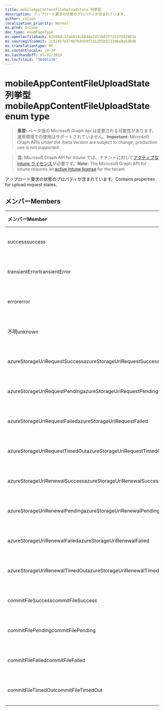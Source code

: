 ```yaml
---
title: mobileAppContentFileUploadState 列挙型
description: アップロード要求の状態のプロパティが含まれています。
author: rolyon
localization_priority: Normal
ms.prod: Intune
doc_type: enumPageType
ms.openlocfilehash: b2e94dc37ab819cb8dde2453b83ff2537592963e
ms.sourcegitcommit: 2c62457e57467b8d50f21b255b553106a9a5d8d6
ms.translationtype: MT
ms.contentlocale: ja-JP
ms.lasthandoff: 07/31/2019
ms.locfileid: "36005136"
---
```

# <a name="mobileappcontentfileuploadstate-enum-type"></a><span data-ttu-id="32c45-103">mobileAppContentFileUploadState 列挙型</span><span class="sxs-lookup"><span data-stu-id="32c45-103">mobileAppContentFileUploadState enum type</span></span>

> <span data-ttu-id="32c45-104">**重要:** ベータ版の Microsoft Graph Api は変更される可能性があります。運用環境での使用はサポートされていません。</span><span class="sxs-lookup"><span data-stu-id="32c45-104">**Important:** Microsoft Graph APIs under the /beta version are subject to change; production use is not supported.</span></span>

> <span data-ttu-id="32c45-105">**注:** Microsoft Graph API for Intune では、テナントに対して[アクティブな intune ライセンス](https://go.microsoft.com/fwlink/?linkid=839381)が必要です。</span><span class="sxs-lookup"><span data-stu-id="32c45-105">**Note:** The Microsoft Graph API for Intune requires an [active Intune license](https://go.microsoft.com/fwlink/?linkid=839381) for the tenant.</span></span>

<span data-ttu-id="32c45-106">アップロード要求の状態のプロパティが含まれています。</span><span class="sxs-lookup"><span data-stu-id="32c45-106">Contains properties for upload request states.</span></span>

## <a name="members"></a><span data-ttu-id="32c45-107">メンバー</span><span class="sxs-lookup"><span data-stu-id="32c45-107">Members</span></span>
|<span data-ttu-id="32c45-108">メンバー</span><span class="sxs-lookup"><span data-stu-id="32c45-108">Member</span></span>|<span data-ttu-id="32c45-109">値</span><span class="sxs-lookup"><span data-stu-id="32c45-109">Value</span></span>|<span data-ttu-id="32c45-110">説明</span><span class="sxs-lookup"><span data-stu-id="32c45-110">Description</span></span>|
|:---|:---|:---|
|<span data-ttu-id="32c45-111">success</span><span class="sxs-lookup"><span data-stu-id="32c45-111">success</span></span>|<span data-ttu-id="32c45-112">.0</span><span class="sxs-lookup"><span data-stu-id="32c45-112">0</span></span>|<span data-ttu-id="32c45-113">まだ文書化されていません</span><span class="sxs-lookup"><span data-stu-id="32c45-113">Not yet documented</span></span>|
|<span data-ttu-id="32c45-114">transientError</span><span class="sxs-lookup"><span data-stu-id="32c45-114">transientError</span></span>|<span data-ttu-id="32c45-115">1-d</span><span class="sxs-lookup"><span data-stu-id="32c45-115">1</span></span>|<span data-ttu-id="32c45-116">まだ文書化されていません</span><span class="sxs-lookup"><span data-stu-id="32c45-116">Not yet documented</span></span>|
|<span data-ttu-id="32c45-117">error</span><span class="sxs-lookup"><span data-stu-id="32c45-117">error</span></span>|<span data-ttu-id="32c45-118">pbm-2</span><span class="sxs-lookup"><span data-stu-id="32c45-118">2</span></span>|<span data-ttu-id="32c45-119">まだ文書化されていません</span><span class="sxs-lookup"><span data-stu-id="32c45-119">Not yet documented</span></span>|
|<span data-ttu-id="32c45-120">不明</span><span class="sxs-lookup"><span data-stu-id="32c45-120">unknown</span></span>|<span data-ttu-id="32c45-121">1/3</span><span class="sxs-lookup"><span data-stu-id="32c45-121">3</span></span>|<span data-ttu-id="32c45-122">まだ文書化されていません</span><span class="sxs-lookup"><span data-stu-id="32c45-122">Not yet documented</span></span>|
|<span data-ttu-id="32c45-123">azureStorageUriRequestSuccess</span><span class="sxs-lookup"><span data-stu-id="32c45-123">azureStorageUriRequestSuccess</span></span>|<span data-ttu-id="32c45-124">100</span><span class="sxs-lookup"><span data-stu-id="32c45-124">100</span></span>|<span data-ttu-id="32c45-125">まだ文書化されていません</span><span class="sxs-lookup"><span data-stu-id="32c45-125">Not yet documented</span></span>|
|<span data-ttu-id="32c45-126">azureStorageUriRequestPending</span><span class="sxs-lookup"><span data-stu-id="32c45-126">azureStorageUriRequestPending</span></span>|<span data-ttu-id="32c45-127">101</span><span class="sxs-lookup"><span data-stu-id="32c45-127">101</span></span>|<span data-ttu-id="32c45-128">まだ文書化されていません</span><span class="sxs-lookup"><span data-stu-id="32c45-128">Not yet documented</span></span>|
|<span data-ttu-id="32c45-129">azureStorageUriRequestFailed</span><span class="sxs-lookup"><span data-stu-id="32c45-129">azureStorageUriRequestFailed</span></span>|<span data-ttu-id="32c45-130">102</span><span class="sxs-lookup"><span data-stu-id="32c45-130">102</span></span>|<span data-ttu-id="32c45-131">まだ文書化されていません</span><span class="sxs-lookup"><span data-stu-id="32c45-131">Not yet documented</span></span>|
|<span data-ttu-id="32c45-132">azureStorageUriRequestTimedOut</span><span class="sxs-lookup"><span data-stu-id="32c45-132">azureStorageUriRequestTimedOut</span></span>|<span data-ttu-id="32c45-133">103</span><span class="sxs-lookup"><span data-stu-id="32c45-133">103</span></span>|<span data-ttu-id="32c45-134">まだ文書化されていません</span><span class="sxs-lookup"><span data-stu-id="32c45-134">Not yet documented</span></span>|
|<span data-ttu-id="32c45-135">azureStorageUriRenewalSuccess</span><span class="sxs-lookup"><span data-stu-id="32c45-135">azureStorageUriRenewalSuccess</span></span>|<span data-ttu-id="32c45-136">200</span><span class="sxs-lookup"><span data-stu-id="32c45-136">200</span></span>|<span data-ttu-id="32c45-137">まだ文書化されていません</span><span class="sxs-lookup"><span data-stu-id="32c45-137">Not yet documented</span></span>|
|<span data-ttu-id="32c45-138">azureStorageUriRenewalPending</span><span class="sxs-lookup"><span data-stu-id="32c45-138">azureStorageUriRenewalPending</span></span>|<span data-ttu-id="32c45-139">201</span><span class="sxs-lookup"><span data-stu-id="32c45-139">201</span></span>|<span data-ttu-id="32c45-140">まだ文書化されていません</span><span class="sxs-lookup"><span data-stu-id="32c45-140">Not yet documented</span></span>|
|<span data-ttu-id="32c45-141">azureStorageUriRenewalFailed</span><span class="sxs-lookup"><span data-stu-id="32c45-141">azureStorageUriRenewalFailed</span></span>|<span data-ttu-id="32c45-142">202</span><span class="sxs-lookup"><span data-stu-id="32c45-142">202</span></span>|<span data-ttu-id="32c45-143">まだ文書化されていません</span><span class="sxs-lookup"><span data-stu-id="32c45-143">Not yet documented</span></span>|
|<span data-ttu-id="32c45-144">azureStorageUriRenewalTimedOut</span><span class="sxs-lookup"><span data-stu-id="32c45-144">azureStorageUriRenewalTimedOut</span></span>|<span data-ttu-id="32c45-145">203</span><span class="sxs-lookup"><span data-stu-id="32c45-145">203</span></span>|<span data-ttu-id="32c45-146">まだ文書化されていません</span><span class="sxs-lookup"><span data-stu-id="32c45-146">Not yet documented</span></span>|
|<span data-ttu-id="32c45-147">commitFileSuccess</span><span class="sxs-lookup"><span data-stu-id="32c45-147">commitFileSuccess</span></span>|<span data-ttu-id="32c45-148">300</span><span class="sxs-lookup"><span data-stu-id="32c45-148">300</span></span>|<span data-ttu-id="32c45-149">まだ文書化されていません</span><span class="sxs-lookup"><span data-stu-id="32c45-149">Not yet documented</span></span>|
|<span data-ttu-id="32c45-150">commitFilePending</span><span class="sxs-lookup"><span data-stu-id="32c45-150">commitFilePending</span></span>|<span data-ttu-id="32c45-151">301</span><span class="sxs-lookup"><span data-stu-id="32c45-151">301</span></span>|<span data-ttu-id="32c45-152">まだ文書化されていません</span><span class="sxs-lookup"><span data-stu-id="32c45-152">Not yet documented</span></span>|
|<span data-ttu-id="32c45-153">commitFileFailed</span><span class="sxs-lookup"><span data-stu-id="32c45-153">commitFileFailed</span></span>|<span data-ttu-id="32c45-154">302</span><span class="sxs-lookup"><span data-stu-id="32c45-154">302</span></span>|<span data-ttu-id="32c45-155">まだ文書化されていません</span><span class="sxs-lookup"><span data-stu-id="32c45-155">Not yet documented</span></span>|
|<span data-ttu-id="32c45-156">commitFileTimedOut</span><span class="sxs-lookup"><span data-stu-id="32c45-156">commitFileTimedOut</span></span>|<span data-ttu-id="32c45-157">303</span><span class="sxs-lookup"><span data-stu-id="32c45-157">303</span></span>|<span data-ttu-id="32c45-158">まだ文書化されていません</span><span class="sxs-lookup"><span data-stu-id="32c45-158">Not yet documented</span></span>|





